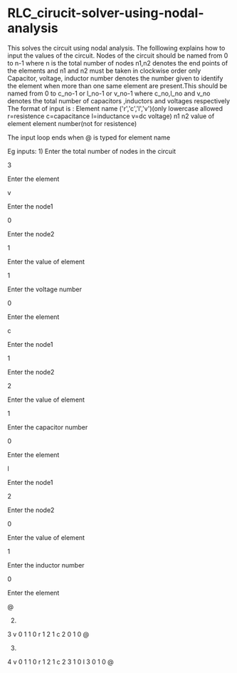 # RLC_cirucit-solver-using-nodal-analysis
This solves the circuit using nodal analysis.
The folllowing explains how to input the values of the circuit.
Nodes of the circuit should be named from 0 to n-1 where n is the total number of nodes
n1,n2 denotes the end points of the elements and n1 and n2 must be taken in clockwise order only 
Capacitor, voltage, inductor number denotes the number given to identify the element when more than one same element are present.This should 
be named from 0 to c_no-1 or l_no-1 or v_no-1 where c_no,l_no and v_no denotes the total number of capacitors ,inductors and voltages respectively
The format of input is :
Element name ('r','c','l','v')(only lowercase allowed r=resistence c=capacitance l=inductance v=dc voltage)
n1
n2
value of element
element number(not for resistence)

The input loop ends when @ is typed for element name

Eg inputs:
1)
Enter the total number of nodes in the circuit

3

Enter the element

v

Enter the node1

0

Enter the node2

1

Enter the value of element

1

Enter the voltage number

0

Enter the element

c

Enter the node1

1

Enter the node2

2

Enter the value of element

1

Enter the capacitor number

0

Enter the element

l

Enter the node1

2

Enter the node2

0

Enter the value of element

1

Enter the inductor number

0

Enter the element

@

2)
3 v 0 1 1 0 r 1 2 1 c 2 0 1 0 @

3)
4 v 0 1 1 0 r 1 2 1 c 2 3 1 0 l 3 0 1 0 @
